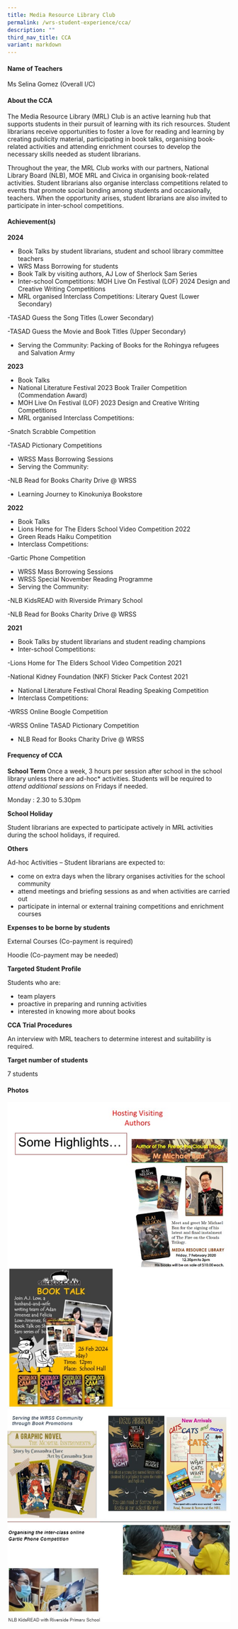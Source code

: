 ```yaml
---
title: Media Resource Library Club
permalink: /wrs-student-experience/cca/
description: ""
third_nav_title: CCA
variant: markdown
---
```

#### **Name of Teachers**

Ms Selina Gomez (Overall I/C)

#### **About the CCA**

The Media Resource Library (MRL) Club is an active learning hub that supports students in their pursuit of learning with its rich resources. Student librarians receive opportunities to foster a love for reading and learning by creating publicity material, participating in book talks, organising book-related activities and attending enrichment courses to develop the necessary skills needed as student librarians.

Throughout the year, the MRL Club works with our partners, National Library Board (NLB), MOE MRL and Civica in organising book-related activities. Student librarians also organise interclass competitions related to events that promote social bonding among students and occasionally, teachers. When the opportunity arises, student librarians are also invited to participate in inter-school competitions.


#### **Achievement(s)**


**2024**

* Book Talks by student librarians, student and school library committee teachers
* WRS Mass Borrowing for students
* Book Talk by visiting authors, AJ Low of Sherlock Sam Series 
* Inter-school Competitions: 
MOH Live On Festival (LOF) 2024 Design and Creative Writing Competitions
* MRL organised Interclass Competitions:
Literary Quest (Lower Secondary)

-TASAD Guess the Song Titles 
   (Lower Secondary)
	 
-TASAD Guess the Movie and Book Titles 
   (Upper Secondary)
	 
* Serving the Community: 
Packing of Books for the Rohingya refugees and Salvation Army


**2023**

* Book Talks
* National Literature Festival 2023 Book Trailer Competition (Commendation Award) 
* MOH Live On Festival (LOF) 2023 Design and Creative Writing Competitions
* MRL organised Interclass Competitions:

-Snatch Scrabble Competition

-TASAD Pictionary Competitions

* WRSS Mass Borrowing Sessions
* Serving the Community:

-NLB Read for Books Charity Drive @ WRSS
* Learning Journey to Kinokuniya Bookstore


**2022**

* Book Talks
* Lions Home for The Elders School Video Competition 2022
* Green Reads Haiku Competition 
* Interclass Competitions:

-Gartic Phone Competition

* WRSS Mass Borrowing Sessions
* WRSS Special November Reading Programme
* Serving the Community:

-NLB KidsREAD with Riverside Primary School 

-NLB Read for Books Charity Drive @ WRSS


**2021**

* Book Talks by student librarians and student reading champions
* Inter-school Competitions:

-Lions Home for The Elders School Video Competition 2021            

-National Kidney Foundation (NKF) Sticker Pack Contest 2021

* National Literature Festival Choral Reading Speaking Competition
* Interclass Competitions:

-WRSS Online Boogle Competition

-WRSS Online TASAD Pictionary Competition
* NLB Read for Books Charity Drive @ WRSS


#### Frequency of CCA

**School Term**
Once a week, 3 hours per session after school in the school library unless there are ad-hoc* activities. Students will be required to *attend additional sessions* on Fridays if needed.

Monday : 2.30 to 5.30pm

**School Holiday**

Student librarians are expected to participate actively in MRL activities during the school holidays, if required.

**Others**

Ad-hoc Activities – Student librarians are expected to:
* come on extra days when the library organises activities for the school community 
* attend meetings and briefing sessions as and when activities are carried out
* participate in internal or external training competitions and enrichment courses
 

**Expenses to be borne by students**

External Courses (Co-payment is required)

Hoodie (Co-payment may be needed)


**Targeted Student Profile**

Students who are:
* team players
* proactive in preparing and running activities
* interested in knowing more about books


**CCA Trial Procedures**

An interview with MRL teachers to determine interest and suitability is required.

**Target number of students**

7 students

#### Photos
![](/images/CCA/mrl1.jpg)
![](/images/CCA/mrl2.jpg)